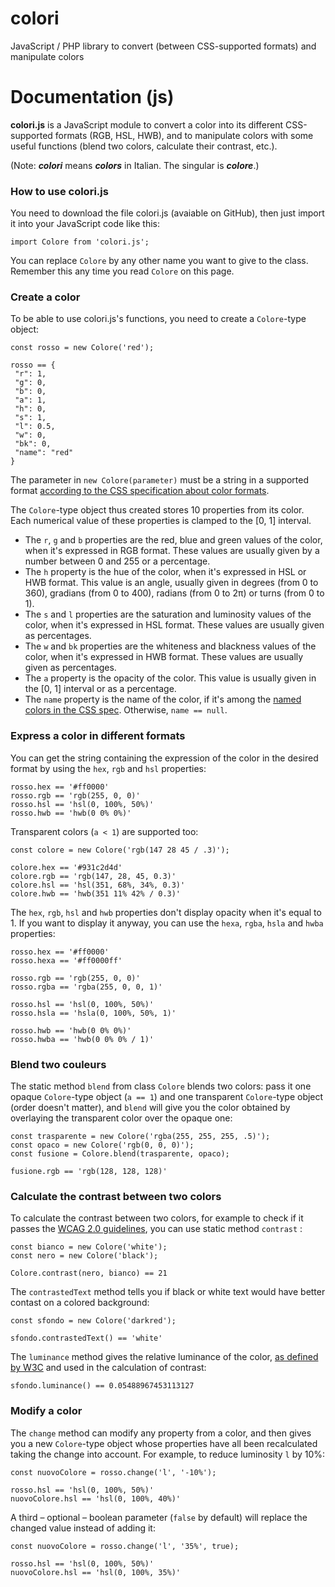# colori
JavaScript / PHP library to convert (between CSS-supported formats) and manipulate colors

# Documentation (js)

**colori.js** is a JavaScript module to convert a color into its different CSS-supported formats (RGB, HSL, HWB), and to manipulate colors with some useful functions (blend two colors, calculate their contrast, etc.).

(Note: _**colori**_ means _**colors**_ in Italian. The singular is _**colore**_.)

### How to use colori.js

You need to download the file colori.js (avaiable on GitHub), then just import it into your JavaScript code like this:

    import Colore from 'colori.js';

You can replace `Colore` by any other name you want to give to the class. Remember this any time you read `Colore` on this page.

### Create a color

To be able to use colori.js's functions, you need to create a `Colore`-type object:

    const rosso = new Colore('red');

    rosso == {
     "r": 1,
     "g": 0,
     "b": 0,
     "a": 1,
     "h": 0,
     "s": 1,
     "l": 0.5,
     "w": 0,
     "bk": 0,
     "name": "red"
    }

The parameter in `new Colore(parameter)` must be a string in a supported format [according to the CSS specification about color formats](https://drafts.csswg.org/css-color/#colorunits).

The `Colore`-type object thus created stores 10 properties from its color. Each numerical value of these properties is clamped to the [0, 1] interval.

*   The `r`, `g` and `b` properties are the red, blue and green values of the color, when it's expressed in RGB format. These values are usually given by a number between 0 and 255 or a percentage.
*   The `h` property is the hue of the color, when it's expressed in HSL or HWB format. This value is an angle, usually given in degrees (from 0 to 360), gradians (from 0 to 400), radians (from 0 to 2π) or turns (from 0 to 1).
*   The `s` and `l` properties are the saturation and luminosity values of the color, when it's expressed in HSL format. These values are usually given as percentages.
*   The `w` and `bk` properties are the whiteness and blackness values of the color, when it's expressed in HWB format. These values are usually given as percentages.
*   The `a` property is the opacity of the color. This value is usually given in the [0, 1] interval or as a percentage.
*   The `name` property is the name of the color, if it's among the [named colors in the CSS spec](https://drafts.csswg.org/css-color/#named-colors). Otherwise, `name == null`.

### Express a color in different formats

You can get the string containing the expression of the color in the desired format by using the `hex`, `rgb` and `hsl` properties:

    rosso.hex == '#ff0000'
    rosso.rgb == 'rgb(255, 0, 0)'
    rosso.hsl == 'hsl(0, 100%, 50%)'
    rosso.hwb == 'hwb(0 0% 0%)'

Transparent colors (`a < 1`) are supported too:

    const colore = new Colore('rgb(147 28 45 / .3)');

    colore.hex == '#931c2d4d'
    colore.rgb == 'rgb(147, 28, 45, 0.3)'
    colore.hsl == 'hsl(351, 68%, 34%, 0.3)'
    colore.hwb == 'hwb(351 11% 42% / 0.3)'

The `hex`, `rgb`, `hsl` and `hwb` properties don't display opacity when it's equal to 1\. If you want to display it anyway, you can use the `hexa`, `rgba`, `hsla` and `hwba` properties:

    rosso.hex == '#ff0000'
    rosso.hexa == '#ff0000ff'

    rosso.rgb == 'rgb(255, 0, 0)'
    rosso.rgba == 'rgba(255, 0, 0, 1)'

    rosso.hsl == 'hsl(0, 100%, 50%)'
    rosso.hsla == 'hsla(0, 100%, 50%, 1)'

    rosso.hwb == 'hwb(0 0% 0%)'
    rosso.hwba == 'hwb(0 0% 0% / 1)'

### Blend two couleurs

The static method `blend` from class `Colore` blends two colors: pass it one opaque `Colore`-type object (`a == 1`) and one transparent `Colore`-type object (order doesn't matter), and `blend` will give you the color obtained by overlaying the transparent color over the opaque one:

    const trasparente = new Colore('rgba(255, 255, 255, .5)');
    const opaco = new Colore('rgb(0, 0, 0)');
    const fusione = Colore.blend(trasparente, opaco);

    fusione.rgb == 'rgb(128, 128, 128)'

### Calculate the contrast between two colors

To calculate the contrast between two colors, for example to check if it passes the [WCAG 2.0 guidelines](https://www.w3.org/TR/WCAG20/#visual-audio-contrast-contrast), you can use static method `contrast` :

    const bianco = new Colore('white');
    const nero = new Colore('black');

    Colore.contrast(nero, bianco) == 21

The `contrastedText` method tells you if black or white text would have better contast on a colored background:

    const sfondo = new Colore('darkred');

    sfondo.contrastedText() == 'white'

The `luminance` method gives the relative luminance of the color, [as defined by W3C](https://www.w3.org/TR/WCAG20-TECHS/G18.html#G18-procedure) and used in the calculation of contrast:

    sfondo.luminance() == 0.05488967453113127

### Modify a color

The `change` method can modify any property from a color, and then gives you a new `Colore`-type object whose properties have all been recalculated taking the change into account. For example, to reduce luminosity `l` by 10%:

    const nuovoColore = rosso.change('l', '-10%');

    rosso.hsl == 'hsl(0, 100%, 50%)'
    nuovoColore.hsl == 'hsl(0, 100%, 40%)'

A third – optional – boolean parameter (`false` by default) will replace the changed value instead of adding it:

    const nuovoColore = rosso.change('l', '35%', true);

    rosso.hsl == 'hsl(0, 100%, 50%)'
    nuovoColore.hsl == 'hsl(0, 100%, 35%)'
